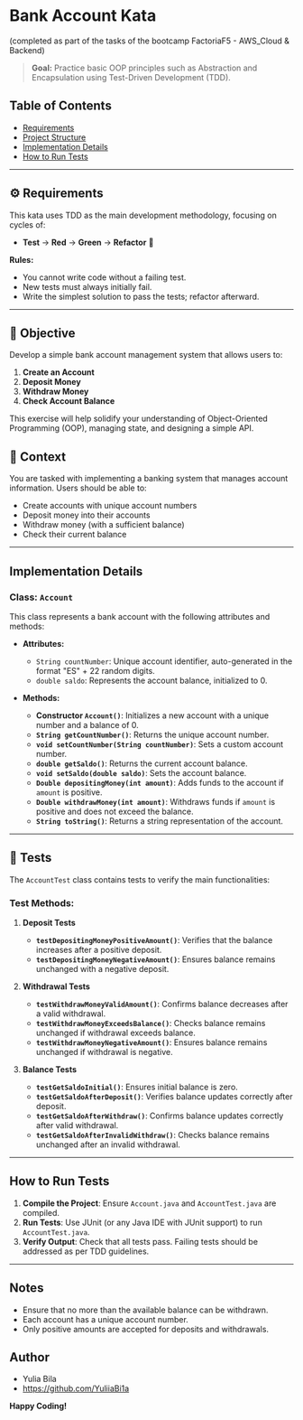# Bank Account Kata 
(completed as part of the tasks of the bootcamp FactoriaF5 - AWS_Cloud & Backend) 

> **Goal:** Practice basic OOP principles such as Abstraction and Encapsulation using Test-Driven Development (TDD).

## Table of Contents
- [Requirements](#requirements)
- [Project Structure](#project-structure)
- [Implementation Details](#implementation-details)
- [How to Run Tests](#how-to-run-tests)

---

## ⚙️ Requirements

This kata uses TDD as the main development methodology, focusing on cycles of:
- **Test** → **Red** → **Green** → **Refactor** 🔁

**Rules:**
- You cannot write code without a failing test.
- New tests must always initially fail.
- Write the simplest solution to pass the tests; refactor afterward.

---

## 👀 Objective

Develop a simple bank account management system that allows users to:
1. **Create an Account**
2. **Deposit Money**
3. **Withdraw Money**
4. **Check Account Balance**

This exercise will help solidify your understanding of Object-Oriented Programming (OOP), managing state, and designing a simple API.

## 🏁 Context

You are tasked with implementing a banking system that manages account information. Users should be able to:
- Create accounts with unique account numbers
- Deposit money into their accounts
- Withdraw money (with a sufficient balance)
- Check their current balance

---

## Implementation Details

### Class: `Account`

This class represents a bank account with the following attributes and methods:

- **Attributes:**
    - `String countNumber`: Unique account identifier, auto-generated in the format "ES" + 22 random digits.
    - `double saldo`: Represents the account balance, initialized to 0.

- **Methods:**
    - **Constructor `Account()`**: Initializes a new account with a unique number and a balance of 0.
    - **`String getCountNumber()`**: Returns the unique account number.
    - **`void setCountNumber(String countNumber)`**: Sets a custom account number.
    - **`double getSaldo()`**: Returns the current account balance.
    - **`void setSaldo(double saldo)`**: Sets the account balance.
    - **`Double depositingMoney(int amount)`**: Adds funds to the account if `amount` is positive.
    - **`Double withdrawMoney(int amount)`**: Withdraws funds if `amount` is positive and does not exceed the balance.
    - **`String toString()`**: Returns a string representation of the account.

---

## 🧪 Tests

The `AccountTest` class contains tests to verify the main functionalities:

### Test Methods:
1. **Deposit Tests**
    - **`testDepositingMoneyPositiveAmount()`**: Verifies that the balance increases after a positive deposit.
    - **`testDepositingMoneyNegativeAmount()`**: Ensures balance remains unchanged with a negative deposit.

2. **Withdrawal Tests**
    - **`testWithdrawMoneyValidAmount()`**: Confirms balance decreases after a valid withdrawal.
    - **`testWithdrawMoneyExceedsBalance()`**: Checks balance remains unchanged if withdrawal exceeds balance.
    - **`testWithdrawMoneyNegativeAmount()`**: Ensures balance remains unchanged if withdrawal is negative.

3. **Balance Tests**
    - **`testGetSaldoInitial()`**: Ensures initial balance is zero.
    - **`testGetSaldoAfterDeposit()`**: Verifies balance updates correctly after deposit.
    - **`testGetSaldoAfterWithdraw()`**: Confirms balance updates correctly after valid withdrawal.
    - **`testGetSaldoAfterInvalidWithdraw()`**: Checks balance remains unchanged after an invalid withdrawal.

---

## How to Run Tests

1. **Compile the Project**: Ensure `Account.java` and `AccountTest.java` are compiled.
2. **Run Tests**: Use JUnit (or any Java IDE with JUnit support) to run `AccountTest.java`.
3. **Verify Output**: Check that all tests pass. Failing tests should be addressed as per TDD guidelines.

---

## Notes

- Ensure that no more than the available balance can be withdrawn.
- Each account has a unique account number.
- Only positive amounts are accepted for deposits and withdrawals.

## Author

- Yulia Bila
- https://github.com/YuliiaBi1a


**Happy Coding!**
